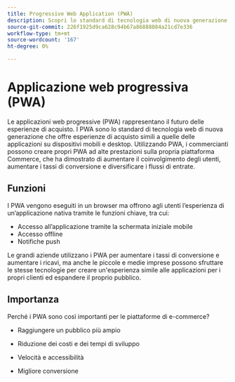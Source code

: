 ```yaml
---
title: Progressive Web Application (PWA)
description: Scopri lo standard di tecnologia web di nuova generazione per i siti di e-commerce.
source-git-commit: 226f1925d9ca628c94b67a86888084a21cd7e336
workflow-type: tm+mt
source-wordcount: '167'
ht-degree: 0%

---
```



# Applicazione web progressiva (PWA)

Le applicazioni web progressive (PWA) rappresentano il futuro delle esperienze di acquisto. I PWA sono lo standard di tecnologia web di nuova generazione che offre esperienze di acquisto simili a quelle delle applicazioni su dispositivi mobili e desktop. Utilizzando PWA, i commercianti possono creare propri PWA ad alte prestazioni sulla propria piattaforma Commerce, che ha dimostrato di aumentare il coinvolgimento degli utenti, aumentare i tassi di conversione e diversificare i flussi di entrate.

## Funzioni

I PWA vengono eseguiti in un browser ma offrono agli utenti l’esperienza di un’applicazione nativa tramite le funzioni chiave, tra cui:

- Accesso all’applicazione tramite la schermata iniziale mobile
- Accesso offline
- Notifiche push

Le grandi aziende utilizzano i PWA per aumentare i tassi di conversione e aumentare i ricavi, ma anche le piccole e medie imprese possono sfruttare le stesse tecnologie per creare un&#39;esperienza simile alle applicazioni per i propri clienti ed espandere il proprio pubblico.

## Importanza

Perché i PWA sono così importanti per le piattaforme di e-commerce?

- Raggiungere un pubblico più ampio

- Riduzione dei costi e dei tempi di sviluppo

- Velocità e accessibilità

- Migliore conversione
